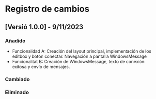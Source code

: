 # Registro de cambios

## [Versió 1.0.0] - 9/11/2023

### Añadido
- Funcionalidad A: Creación del layout principal, implementación de los editbox y botón conectar. Navegación a pantalla WindowsMessage
- Funcionalitat B: Creación de WindowsMessage, texto de conexión exitosa y envío de mensajes.

### Cambiado


### Eliminado



